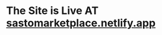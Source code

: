 <h1>The Site is Live AT <a href=""https://sastomarketplace.netlify.app/index.html>sastomarketplace.netlify.app</a></h1>
